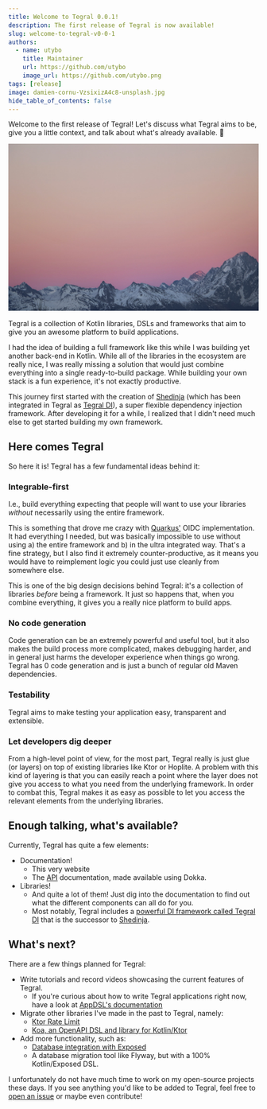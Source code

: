 ```yaml
---
title: Welcome to Tegral 0.0.1!
description: The first release of Tegral is now available!
slug: welcome-to-tegral-v0-0-1
authors:
  - name: utybo
    title: Maintainer
    url: https://github.com/utybo
    image_url: https://github.com/utybo.png
tags: [release]
image: damien-cornu-VzsixizA4c8-unsplash.jpg
hide_table_of_contents: false
---
```


Welcome to the first release of Tegral! Let's discuss what Tegral aims to be, give you a little context, and talk about what's already available. 👀

<!--truncate-->

![Mountain](damien-cornu-VzsixizA4c8-unsplash.jpg)

Tegral is a collection of Kotlin libraries, DSLs and frameworks that aim to give you an awesome platform to build applications.

I had the idea of building a full framework like this while I was building yet another back-end in Kotlin. While all of the libraries in the ecosystem are really nice, I was really missing a solution that would just combine everything into a single ready-to-build package. While building your own stack is a fun experience, it's not exactly productive.

This journey first started with the creation of [Shedinja](https://github.com/utybo/Shedinja) (which has been integrated in Tegral as [Tegral DI](pathname:///docs/modules/core/di)), a super flexible dependency injection framework. After developing it for a while, I realized that I didn't need much else to get started building my own framework.

## Here comes Tegral

So here it is! Tegral has a few fundamental ideas behind it:

### Integrable-first

I.e., build everything expecting that people will want to use your libraries *without* necessarily using the entire framework.

This is something that drove me crazy with [Quarkus'](https://quarkus.io) OIDC implementation. It had everything I needed, but was basically impossible to use without using a) the entire framework and b) in the ultra integrated way. That's a fine strategy, but I also find it extremely counter-productive, as it means you would have to reimplement logic you could just use cleanly from somewhere else.

This is one of the big design decisions behind Tegral: it's a collection of libraries *before* being a framework. It just so happens that, when you combine everything, it gives you a really nice platform to build apps.

### No code generation

Code generation can be an extremely powerful and useful tool, but it also makes the build process more complicated, makes debugging harder, and in general just harms the developer experience when things go wrong. Tegral has 0 code generation and is just a bunch of regular old Maven dependencies.

### Testability

Tegral aims to make testing your application easy, transparent and extensible.

### Let developers dig deeper

From a high-level point of view, for the most part, Tegral really is just glue (or layers) on top of existing libraries like Ktor or Hoplite. A problem with this kind of layering is that you can easily reach a point where the layer does not give you access to what you need from the underlying framework. In order to combat this, Tegral makes it as easy as possible to let you access the relevant elements from the underlying libraries.

## Enough talking, what's available?

Currently, Tegral has quite a few elements:

- Documentation!
  - This very website
  - The [API](pathname:///dokka) documentation, made available using Dokka.
- Libraries!
  - And quite a lot of them! Just dig into the documentation to find out what the different components can all do for you.
  - Most notably, Tegral includes a [powerful DI framework called Tegral DI](pathname:///docs/modules/core/di) that is the successor to [Shedinja](https://shedinja.zoroark.guru).

## What's next?

There are a few things planned for Tegral:

- Write tutorials and record videos showcasing the current features of Tegral.
  - If you're curious about how to write Tegral applications right now, have a look at [AppDSL's documentation](pathname:///docs/modules/web/appdsl)
- Migrate other libraries I've made in the past to Tegral, namely:
  - [Ktor Rate Limit](https://github.com/utybo/ktor-rate-limit)
  - [Koa, an OpenAPI DSL and library for Kotlin/Ktor](https://github.com/utybo/Koa)
- Add more functionality, such as:
  - [Database integration with Exposed](https://github.com/jetbrains/exposed)
  - A database migration tool like Flyway, but with a 100% Kotlin/Exposed DSL.

I unfortunately do not have much time to work on my open-source projects these days. If you see anything you'd like to be added to Tegral, feel free to [open an issue](https://github.com/utybo/Tegral/issues) or maybe even contribute!
